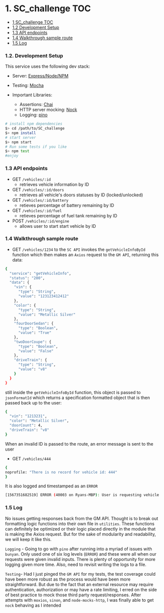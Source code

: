 # 1. SC_challenge TOC
  - [1 SC_challenge TOC](#1-sc_challenge-toc)
  - [1.2 Development Setup](#12-development-setup)
  - [1.3 API endpoints](#13-api-endpoints)
  - [1.4 Walkthrough sample route](#14-walkthrough-sample-route)
  - [1.5 Log](#15-log)


### 1.2. Development Setup

This service uses the following dev stack:

  - Server: [Express/Node/NPM](https://expressjs.com)
  - Testing: [Mocha](https://mochajs.org)

  - Important Libraries:
    - Assertions: [Chai](https://www.chaijs.com)
    - HTTP server mocking: [Nock](https://github.com/nock/nock)
    - Logging: [pino](https://github.com/pinojs/pino)

``` sh
# install npm dependencies
$> cd /path/to/SC_challenge
$> npm install
# start server
$> npm start
# Run some tests if you like
$> npm test
#enjoy
```
### 1.3 API endpoints
  - GET `/vehicles/:id`
    - retrieves vehicle information by ID
  - GET `/vehicles/:id/doors`
    - retrieves all vehicle's doors statuses by ID (locked/unlocked)
  - GET `/vehicles/:id/battery`
    - retieves percentage of battery remaining by ID
  - GET `/vehicles/:id/fuel`
    - retieves percentage of fuel tank remaining by ID
  - POST `/vehicles/:id/engine`
    - allows user to start start vehicle by ID

### 1.4 Walkthrough sample route
  - GET `/vehicles/1234`  to the  `SC API` invokes the `getVehicleInfoById`
  function which then makes an `Axios` request to the `GM API`, returning this data:
``` sh
{
  "service": "getVehicleInfo",
  "status": "200",
  "data": {
    "vin": {
      "type": "String",
      "value": "123123412412"
    },
    "color": {
      "type": "String",
      "value": "Metallic Silver"
    },
    "fourDoorSedan": {
      "type": "Boolean",
      "value": "True"
    },
    "twoDoorCoupe": {
      "type": "Boolean",
      "value": "False"
    },
    "driveTrain": {
      "type": "String",
      "value": "v8"
    }
  }
}
```
still inside the `getVehicleInfoById` function, this object is passed to `jsonFormatId` which
returns a specification formatted object that is then passed back up to the user:
```sh
{
  "vin": "1213231",
  "color": "Metallic Silver",
  "doorCount": 4,
  "driveTrain": "v8"
}
```
When an invalid ID is passed to the route, an error message is sent to the user
- GET `/vehicles/444`
```sh
{
noprofile: "There is no record for vehicle id: 444"
}
```
It is also logged and timestamped as an `ERROR`
```sh
[1567351682519] ERROR (40003 on Ryans-MBP): User is requesting vehicle id: 444
```
### 1.5 Log

No issues getting responses back from the GM API. Thought is to break out formatting logic functions into their own file in `utilities`.  These functions can definitely be optimized or their logic placed directly in the module that is making the Axios request.  But for the sake of modularity and readability, we will keep it like this.

`Logging` - Going to go with `pino` after running into a myriad of issues with `bunyan`. Only used one of six log levels (`ERROR`) and these were all when our requests were given invalid inputs.  There is plenty of opportunity for more logging given more time.  Also, need to revisit writing the logs to a file.

`Testing`- Had I just pinged the `GM API` for my tests, the test coverage could have been more robust as the process would have been more straightforward. But due to the fact that an external resource may require authentication, authorization or may have a rate limiting, I erred on the side of best practice to mock those third party request/responses.  After attempts with `moxios`, `sinon`, and `node-mocks-http`, I was finally able to get `nock` behaving as I intended



